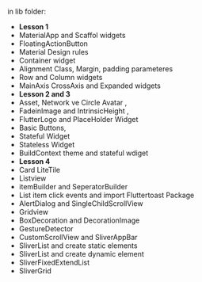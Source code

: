 in lib folder:
- **Lesson 1**
- MaterialApp and Scaffol widgets
- FloatingActionButton 
- Material Design rules
- Container widget
- Alignment Class, Margin, padding parameteres
- Row and Column widgets
- MainAxis CrossAxis and Expanded widgets
- **Lesson 2 and 3**
- Asset, Network ve Circle Avatar ,
- FadeinImage and IntrinsicHeight ,
- FlutterLogo and PlaceHolder Widget 
- Basic Buttons,
- Stateful Widget
- Stateless Widget
- BuildContext theme and stateful wdiget
- **Lesson 4**
- Card LiteTile
- Listview 
- itemBuilder and SeperatorBuilder
- List item click events and import Fluttertoast Package 
- AlertDialog and SingleChildScrollView
- Gridview
- BoxDecoration and DecorationImage
- GestureDetector
- CustomScrollView and SliverAppBar
- SliverList and create static elements
- SliverList and create dynamic element
- SliverFixedExtendList
- SliverGrid
